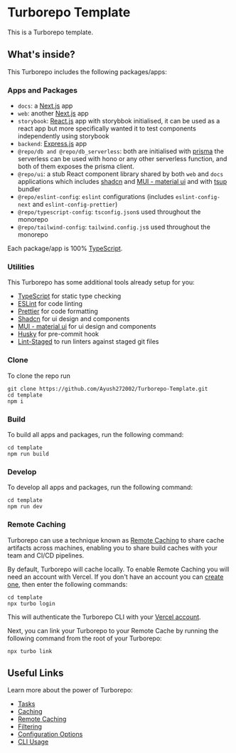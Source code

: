 # Turborepo Template

This is a Turborepo template.

## What's inside?

This Turborepo includes the following packages/apps:

### Apps and Packages

- `docs`: a [Next.js](https://nextjs.org/) app
- `web`: another [Next.js](https://nextjs.org/) app
- `storybook`: [React.js](https://react.dev/) app with storybbok initialised, it can be used as a react app but more specifically wanted it to test components independently using storybook
- `backend`: [Express.js](https://expressjs.com/) app
- `@repo/db and @repo/db_serverless`: both are initialised with [prisma](https://www.prisma.io/) the serverless can be used with hono or any other serverless function, and both of them exposes the prisma client.
- `@repo/ui`: a stub React component library shared by both `web` and `docs` applications which includes [shadcn](https://ui.shadcn.com/) and [MUI - material ui](https://mui.com/material-ui/getting-started/) and with [tsup](https://tsup.egoist.dev/) bundler
- `@repo/eslint-config`: `eslint` configurations (includes `eslint-config-next` and `eslint-config-prettier`)
- `@repo/typescript-config`: `tsconfig.json`s used throughout the monorepo
- `@repo/tailwind-config`: `tailwind.config.js`s used throughout the monorepo

Each package/app is 100% [TypeScript](https://www.typescriptlang.org/).

### Utilities

This Turborepo has some additional tools already setup for you:

- [TypeScript](https://www.typescriptlang.org/) for static type checking
- [ESLint](https://eslint.org/) for code linting
- [Prettier](https://prettier.io) for code formatting
- [Shadcn](https://ui.shadcn.com/) for ui design and components
- [MUI - material ui](https://mui.com/material-ui/getting-started/) for ui design and components
- [Husky](https://typicode.github.io/husky/) for pre-commit hook
- [Lint-Staged](https://www.npmjs.com/package/lint-staged) to run linters against staged git files

### Clone

To clone the repo run 

```shell
git clone https://github.com/Ayush272002/Turborepo-Template.git
cd template
npm i
```

### Build

To build all apps and packages, run the following command:

```shell
cd template
npm run build
```

### Develop

To develop all apps and packages, run the following command:

```shell
cd template
npm run dev
```

### Remote Caching

Turborepo can use a technique known as [Remote Caching](https://turbo.build/repo/docs/core-concepts/remote-caching) to share cache artifacts across machines, enabling you to share build caches with your team and CI/CD pipelines.

By default, Turborepo will cache locally. To enable Remote Caching you will need an account with Vercel. If you don't have an account you can [create one](https://vercel.com/signup), then enter the following commands:

```shell
cd template
npx turbo login
```

This will authenticate the Turborepo CLI with your [Vercel account](https://vercel.com/docs/concepts/personal-accounts/overview).

Next, you can link your Turborepo to your Remote Cache by running the following command from the root of your Turborepo:

```shell
npx turbo link
```

## Useful Links

Learn more about the power of Turborepo:

- [Tasks](https://turbo.build/repo/docs/core-concepts/monorepos/running-tasks)
- [Caching](https://turbo.build/repo/docs/core-concepts/caching)
- [Remote Caching](https://turbo.build/repo/docs/core-concepts/remote-caching)
- [Filtering](https://turbo.build/repo/docs/core-concepts/monorepos/filtering)
- [Configuration Options](https://turbo.build/repo/docs/reference/configuration)
- [CLI Usage](https://turbo.build/repo/docs/reference/command-line-reference)

